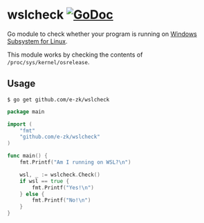 wslcheck [![GoDoc](https://godocs.io/github.com/e-zk/wslcheck?status.svg)](https://godocs.io/github.com/e-zk/wslcheck)
======== 

Go module to check whether your program is running on [Windows Subsystem for Linux](https://en.wikipedia.org/wiki/Windows_Subsystem_for_Linux).

This module works by checking the contents of `/proc/sys/kernel/osrelease`.

## Usage

```console
$ go get github.com/e-zk/wslcheck
```

```go
package main

import (
	"fmt"
	"github.com/e-zk/wslcheck"
)

func main() {
	fmt.Printf("Am I running on WSL?\n")

	wsl, _ := wslcheck.Check()
	if wsl == true {
		fmt.Printf("Yes!\n")
	} else {
		fmt.Printf("No!\n")
	}
}
```
